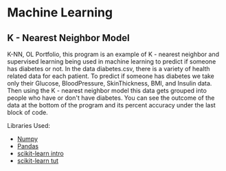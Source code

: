 # Machine Learning

## K - Nearest Neighbor Model

K-NN, OL Portfolio, this program is an example of K - nearest neighbor and supervised learning being used in machine learning to predict if someone has diabetes or not.  In the data diabetes.csv, there is a variety of health related data for each patient.  To predict if someone has diabetes we take only their Glucose, BloodPressure, SkinThickness, BMI, and Insulin data.  Then using the K - nearest neighbor model this data gets grouped into people who have or don't have diabetes.  You can see the outcome of the data at the bottom of the program and its percent accuracy under the last block of code.

Libraries Used:

- [Numpy](https://www.youtube.com/watch?v=lLRBYKwP8GQ&t=1073s)
- [Pandas](https://www.youtube.com/watch?v=zN2Hua6oII0&t=8s)
- [scikit-learn intro](https://www.youtube.com/watch?v=rvVkVsG49uU)
- [scikit-learn tut](https://www.youtube.com/watch?v=M9Itm95JzL0)



